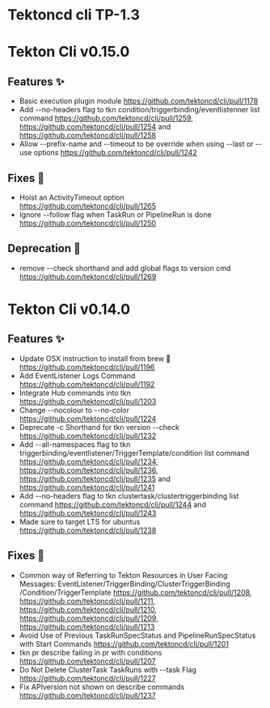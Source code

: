 # Tektoncd cli TP-1.3

# Tekton Cli v0.15.0

## Features :sparkles:
* Basic execution plugin module https://github.com/tektoncd/cli/pull/1178
* Add --no-headers flag to tkn condition/triggerbinding/eventlistenner list command https://github.com/tektoncd/cli/pull/1259,
  https://github.com/tektoncd/cli/pull/1254 and https://github.com/tektoncd/cli/pull/1258
* Allow --prefix-name and --timeout to be override when using --last or --use options https://github.com/tektoncd/cli/pull/1242

## Fixes :bug:
* Hoist an ActivityTimeout option https://github.com/tektoncd/cli/pull/1265
* Ignore --follow flag when TaskRun or PipelineRun is done https://github.com/tektoncd/cli/pull/1250

## Deprecation :broom:
* remove --check shorthand and add global flags to version cmd https://github.com/tektoncd/cli/pull/1269

# Tekton Cli v0.14.0

## Features :sparkles:
* Update OSX instruction to install from brew :beers: https://github.com/tektoncd/cli/pull/1196
* Add EventListener Logs Command https://github.com/tektoncd/cli/pull/1192
* Integrate Hub commands into tkn https://github.com/tektoncd/cli/pull/1203
* Change --nocolour to --no-color https://github.com/tektoncd/cli/pull/1224
* Deprecate -c Shorthand for tkn version --check https://github.com/tektoncd/cli/pull/1232
* Add --all-namespaces flag to tkn triggerbinding/eventlistener/TriggerTemplate/condition list command
  https://github.com/tektoncd/cli/pull/1234, https://github.com/tektoncd/cli/pull/1236, https://github.com/tektoncd/cli/pull/1235
  and https://github.com/tektoncd/cli/pull/1241
* Add --no-headers flag to tkn clustertask/clustertriggerbinding list command https://github.com/tektoncd/cli/pull/1244
  and https://github.com/tektoncd/cli/pull/1243
* Made sure to target LTS for ubuntus https://github.com/tektoncd/cli/pull/1238

## Fixes :bug:
* Common way of Referring to Tekton Resources in User Facing Messages: EventListener/TriggerBinding/ClusterTriggerBinding
  /Condition/TriggerTemplate https://github.com/tektoncd/cli/pull/1208, https://github.com/tektoncd/cli/pull/1211,
  https://github.com/tektoncd/cli/pull/1210, https://github.com/tektoncd/cli/pull/1209, https://github.com/tektoncd/cli/pull/1213
* Avoid Use of Previous TaskRunSpecStatus and PipelineRunSpecStatus with Start Commands https://github.com/tektoncd/cli/pull/1201
* tkn pr describe failing in pr with conditions https://github.com/tektoncd/cli/pull/1207
* Do Not Delete ClusterTask TaskRuns with --task Flag https://github.com/tektoncd/cli/pull/1227
* Fix APIversion not shown on describe commands https://github.com/tektoncd/cli/pull/1237

